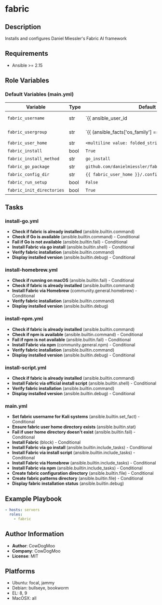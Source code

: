 <!-- DOCSIBLE START -->
# fabric

## Description

Installs and configures Daniel Miessler's Fabric AI framework

## Requirements

- Ansible >= 2.15

## Role Variables

### Default Variables (main.yml)

| Variable | Type | Default | Description |
|----------|------|---------|-------------|
| `fabric_username` | str | `{{ ansible_user_id | default(ansible_user) }}` | No description |
| `fabric_usergroup` | str | `{{ (ansible_facts['os_family'] == 'Darwin') | ternary('staff', fabric_username) }}` | No description |
| `fabric_user_home` | str | `<multiline value: folded_strip>` | No description |
| `fabric_install` | bool | `True` | No description |
| `fabric_install_method` | str | `go_install` | No description |
| `fabric_go_package` | str | `github.com/danielmiessler/fabric/cmd/fabric@latest` | No description |
| `fabric_config_dir` | str | `{{ fabric_user_home }}/.config/fabric` | No description |
| `fabric_run_setup` | bool | `False` | No description |
| `fabric_init_directories` | bool | `True` | No description |

## Tasks

### install-go.yml

- **Check if fabric is already installed** (ansible.builtin.command)
- **Check if Go is available** (ansible.builtin.command) - Conditional
- **Fail if Go is not available** (ansible.builtin.fail) - Conditional
- **Install Fabric via go install** (ansible.builtin.shell) - Conditional
- **Verify fabric installation** (ansible.builtin.command)
- **Display installed version** (ansible.builtin.debug) - Conditional

### install-homebrew.yml

- **Check if running on macOS** (ansible.builtin.fail) - Conditional
- **Check if fabric is already installed** (ansible.builtin.command)
- **Install Fabric via Homebrew** (community.general.homebrew) - Conditional
- **Verify fabric installation** (ansible.builtin.command)
- **Display installed version** (ansible.builtin.debug)

### install-npm.yml

- **Check if fabric is already installed** (ansible.builtin.command)
- **Check if npm is available** (ansible.builtin.command) - Conditional
- **Fail if npm is not available** (ansible.builtin.fail) - Conditional
- **Install Fabric via npm** (community.general.npm) - Conditional
- **Verify fabric installation** (ansible.builtin.command)
- **Display installed version** (ansible.builtin.debug) - Conditional

### install-script.yml

- **Check if fabric is already installed** (ansible.builtin.command)
- **Install Fabric via official install script** (ansible.builtin.shell) - Conditional
- **Verify fabric installation** (ansible.builtin.command)
- **Display installed version** (ansible.builtin.debug) - Conditional

### main.yml

- **Set fabric username for Kali systems** (ansible.builtin.set_fact) - Conditional
- **Ensure fabric user home directory exists** (ansible.builtin.stat)
- **Fail if user home directory doesn't exist** (ansible.builtin.fail) - Conditional
- **Install Fabric** (block) - Conditional
- **Install Fabric via go install** (ansible.builtin.include_tasks) - Conditional
- **Install Fabric via install script** (ansible.builtin.include_tasks) - Conditional
- **Install Fabric via Homebrew** (ansible.builtin.include_tasks) - Conditional
- **Install Fabric via npm** (ansible.builtin.include_tasks) - Conditional
- **Create fabric configuration directory** (ansible.builtin.file) - Conditional
- **Create fabric patterns directory** (ansible.builtin.file) - Conditional
- **Display fabric installation status** (ansible.builtin.debug)

## Example Playbook

```yaml
- hosts: servers
  roles:
    - fabric
```

## Author Information

- **Author**: CowDogMoo
- **Company**: CowDogMoo
- **License**: MIT

## Platforms

- Ubuntu: focal, jammy
- Debian: bullseye, bookworm
- EL: 8, 9
- MacOSX: all
<!-- DOCSIBLE END -->
